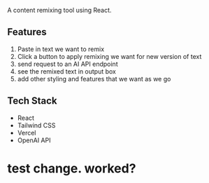 A content remixing tool using React.

## Features

1. Paste in text we want to remix
2. Click a button to apply remixing we want for new version of text
3. send request to an AI API endpoint
4. see the remixed text in output box
5. add other styling and features that we want as we go

## Tech Stack

- React
- Tailwind CSS
- Vercel    
- OpenAI API

# test change. worked?
